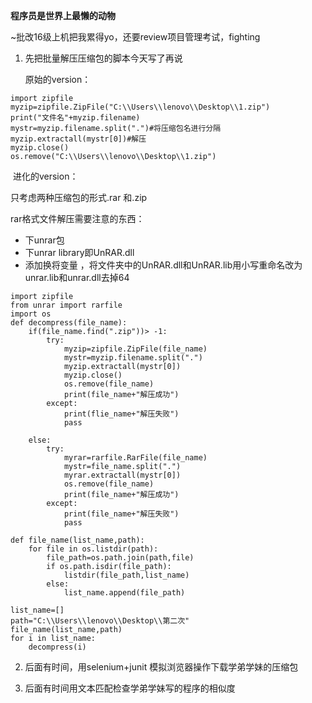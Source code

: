**程序员是世界上最懒的动物**

~批改16级上机把我累得yo，还要review项目管理考试，fighting

1. 先把批量解压压缩包的脚本今天写了再说

   原始的version：

```
import zipfile
myzip=zipfile.ZipFile("C:\\Users\\lenovo\\Desktop\\1.zip")
print("文件名"+myzip.filename)
mystr=myzip.filename.split(".")#将压缩包名进行分隔
myzip.extractall(mystr[0])#解压
myzip.close()
os.remove("C:\\Users\\lenovo\\Desktop\\1.zip")
```

​     进化的version：

  只考虑两种压缩包的形式.rar 和.zip

rar格式文件解压需要注意的东西：

* 下unrar包
* 下unrar library即UnRAR.dll 
* 添加换将变量 ，将文件夹中的UnRAR.dll和UnRAR.lib用小写重命名改为unrar.lib和unrar.dll去掉64

```
import zipfile
from unrar import rarfile
import os
def decompress(file_name):
    if(file_name.find(".zip"))> -1:
        try:
            myzip=zipfile.ZipFile(file_name)
            mystr=myzip.filename.split(".")
            myzip.extractall(mystr[0])
            myzip.close()
            os.remove(file_name)
            print(file_name+"解压成功")
        except:
            print(flie_name+"解压失败")
            pass

    else:
        try:
            myrar=rarfile.RarFile(file_name)
            mystr=file_name.split(".")
            myrar.extractall(mystr[0])
            os.remove(file_name)
            print(file_name+"解压成功")
        except:
            print(file_name+"解压失败")
            pass

def file_name(list_name,path):
    for file in os.listdir(path):
        file_path=os.path.join(path,file)
        if os.path.isdir(file_path):
            listdir(file_path,list_name)
        else:
            list_name.append(file_path)

list_name=[]
path="C:\\Users\\lenovo\\Desktop\\第二次"
file_name(list_name,path)
for i in list_name:
    decompress(i)

```





2. 后面有时间，用selenium+junit 模拟浏览器操作下载学弟学妹的压缩包


3. 后面有时间用文本匹配检查学弟学妹写的程序的相似度
